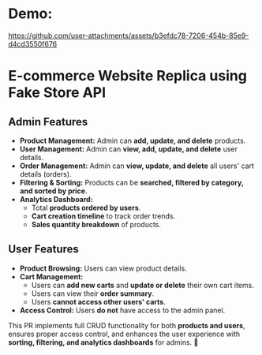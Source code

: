 # Demo:

https://github.com/user-attachments/assets/b3efdc78-7206-454b-85e9-d4cd3550f676




# E-commerce Website Replica using Fake Store API  

## Admin Features  
- **Product Management:** Admin can **add, update, and delete** products.  
- **User Management:** Admin can **view, add, update, and delete** user details.  
- **Order Management:** Admin can **view, update, and delete** all users' cart details (orders).  
- **Filtering & Sorting:** Products can be **searched, filtered by category, and sorted by price**.  
- **Analytics Dashboard:**  
  - Total **products ordered by users**.  
  - **Cart creation timeline** to track order trends.  
  - **Sales quantity breakdown** of products.  

## User Features  
- **Product Browsing:** Users can view product details.  
- **Cart Management:**  
  - Users can **add new carts** and **update or delete** their own cart items.  
  - Users can view their **order summary**.  
  - Users **cannot access other users' carts**.  
- **Access Control:** Users **do not** have access to the admin panel.  

This PR implements full CRUD functionality for both **products and users**, ensures proper access control, and enhances the user experience with **sorting, filtering, and analytics dashboards** for admins. 🚀  

